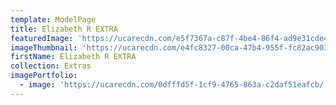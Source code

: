 ```yaml
---
template: ModelPage
title: Elizabeth R EXTRA
featuredImage: 'https://ucarecdn.com/e5f7367a-c87f-4be4-86f4-ad9e31cde4f3/'
imageThumbnail: 'https://ucarecdn.com/e4fc8327-00ca-47b4-955f-fc82ac903a55/'
firstName: Elizabeth R EXTRA
collection: Extras
imagePortfolio:
  - image: 'https://ucarecdn.com/0dfffd5f-1cf9-4765-863a-c2daf51eafcb/'
---
```


